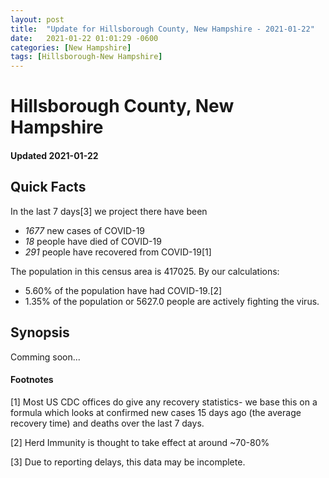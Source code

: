 ```yaml
---
layout: post
title:  "Update for Hillsborough County, New Hampshire - 2021-01-22"
date:   2021-01-22 01:01:29 -0600
categories: [New Hampshire]
tags: [Hillsborough-New Hampshire]
---
```


# Hillsborough County, New Hampshire
#### Updated 2021-01-22

## Quick Facts

In the last 7 days[3] we project there have been
- *1677* new cases of COVID-19
- *18* people have died of COVID-19
- *291* people have recovered from COVID-19[1]

The population in this census area is 417025. By our calculations:
- 5.60% of the population have had COVID-19.[2]
- 1.35% of the population or 5627.0 people are actively fighting the virus.

## Synopsis

Comming soon...


#### Footnotes

[1] Most US CDC offices do give any recovery statistics- we base this on a formula which looks at confirmed new cases
15 days ago (the average recovery time) and deaths over the last 7 days.

[2] Herd Immunity is thought to take effect at around ~70-80%

[3] Due to reporting delays, this data may be incomplete.
 
    